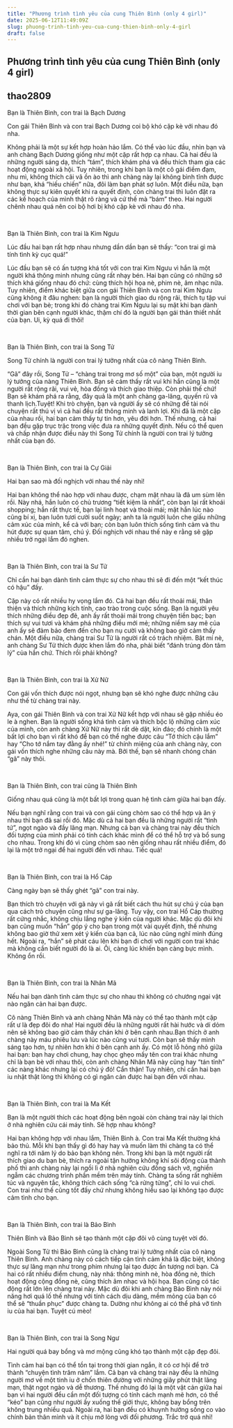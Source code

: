 ```yaml
---
title: "Phương trình tình yêu của cung Thiên Bình (only 4 girl)"
date: 2025-06-12T11:49:09Z
slug: phuong-trinh-tinh-yeu-cua-cung-thien-binh-only-4-girl
draft: false
---
```


## Phương trình tình yêu của cung Thiên Bình (only 4 girl)

## thao2809

Bạn là Thiên Bình, con trai là Bạch Dương
 
Con gái Thiên Bình và con trai Bạch Dương coi bộ khó cặp kè với nhau đó nha.
 
Không phải là một sự kết hợp hoàn hảo lắm. Có thể vào lúc đầu, nhìn bạn và anh chàng Bạch Dương giống như một cặp rất hợp cạ nhau. Cả hai đều là những người sáng dạ, thích “tám”, thích khám phá và đều thích tham gia các hoạt động ngoài xã hội. Tuy nhiên, trong khi bạn là một cô gái điềm đạm, nhu mì, không thích cãi vã ồn ào thì anh chàng này lại không bình tĩnh được như bạn, khá “hiếu chiến” nữa, đôi làm bạn phát sợ luôn. Một điều nữa, bạn không thực sự kiên quyết khi ra quyết định, còn chàng trai thì luôn đặt ra các kế hoạch của mình thật rõ ràng và cứ thế mà “bám” theo. Hai người chênh nhau quá nên coi bộ hơi bị khó cặp kè với nhau đó nha.
 
 ​ 
 
 ​Bạn là Thiên Bình, con trai là Kim Ngưu
 
Lúc đầu hai bạn rất hợp nhau nhưng dần dần bạn sẽ thấy: “con trai gì mà tính tình kỳ cục quá!”
 
Lúc đầu bạn sẽ có ấn tượng khá tốt với con trai Kim Ngưu vì hắn là một người khá thông minh nhưng cũng rất nhạy bén. Hai bạn cũng có những sở thích khá giống nhau đó chứ: cùng thích hội họa nè, phim nè, âm nhạc nữa. Tuy nhiên, điểm khác biệt giữa con gái Thiên Bình và con trai Kim Ngưu cũng không ít đâu nghen: bạn là người thích giao du rộng rãi, thích tụ tập vui chơi với bạn bè; trong khi đó chàng trai Kim Ngưu lại sụ mặt khi bạn dành thời gian bên cạnh người khác, thậm chí đó là người bạn gái thân thiết nhất của bạn. Ui, kỳ quá đi thôi!
 
 ​ 
 
 ​Bạn là Thiên Bình, con trai là Song Tử
 
Song Tử chính là người con trai lý tưởng nhất của cô nàng Thiên Bình.
 
“Gã” đây rồi, Song Tử – “chàng trai trong mơ số một” của bạn, một người iu lý tưởng của nàng Thiên Bình. Bạn sẽ cảm thấy rất vui khi hắn cũng là một người rất rộng rãi, vui vẻ, hòa đồng và thích giao thiệp. Còn phải thế chứ! Bạn sẽ khám phá ra rằng, đây quả là một anh chàng ga-lăng, quyến rũ và thanh lịch.Tuyệt! Khi trò chyện, bạn và người ấy sẽ có những đề tài nói chuyện rất thú vị vì cả hai đều rất thông minh và lanh lợi. Khi đã là một cặp của nhau rồi, hai bạn cảm thấy tự tin hơn, yêu đời hơn. Thế nhưng, cả hai bạn đều gặp trục trặc trong việc đưa ra những quyết định. Nếu có thể quen và chấp nhận được điều này thì Song Tử chính là người con trai lý tưởng nhất của bạn đó.
 
 ​ 
 
 
 
Bạn là Thiên Bình, con trai là Cự Giải
 
Hai bạn sao mà đối nghịch với nhau thế này nhỉ!
 
Hai bạn không thể nào hợp với nhau được, chạm mặt nhau là đã um sùm lên rồi. Này nhá, hắn luôn có chủ trương “tiết kiệm là nhất”, còn bạn lại rất khoái shopping; hắn rất thực tế, bạn lại linh hoạt và thoải mái; mặt hắn lúc nào cũng bí xị, bạn luôn tươi cười suốt ngày; anh ta là người luôn che giấu những cảm xúc của mình, kể cả với bạn; còn bạn luôn thích sống tình cảm và thu hút được sự quan tâm, chú ý. Đối nghịch với nhau thế này e rằng sẽ gặp nhiều trở ngại lắm đó nghen.
 
 ​ 
 
 ​Bạn là Thiên Bình, con trai là Sư Tử
 
Chỉ cần hai bạn dành tình cảm thực sự cho nhau thì sẽ đi đến một “kết thúc có hậu” đấy.
 
Cặp này có rất nhiều hy vọng lắm đó. Cả hai bạn đều rất thoải mái, thân thiện và thích những kịch tính, cao trào trong cuộc sống. Bạn là người yêu thích những điều đẹp đẽ, anh ấy rất thoải mái trong chuyện tiền bạc; bạn thích sự vui tươi và khám phá những điều mới mẻ; những niềm say mê của anh ấy sẽ đảm bảo đem đến cho bạn nụ cười và không bao giờ cảm thấy chán. Một điều nữa, chàng trai Sư Tử là người rất có trách nhiệm. Bật mí nè, anh chàng Sư Tử thích được khen lắm đó nha, phải biết “đánh trúng đòn tâm lý” của hắn chứ. Thích rồi phải không?
 
 ​ 
 
 ​Bạn là Thiên Bình, con trai là Xử Nữ
 
Con gái vốn thích được nói ngọt, nhưng bạn sẽ khó nghe được những câu như thế từ chàng trai này.
 
Aya, con gái Thiên Bình và con trai Xử Nữ kết hợp với nhau sẽ gặp nhiều éo le à nghen. Bạn là người sống khá tình cảm và thích bộc lộ những cảm xúc của mình, còn anh chàng Xử Nữ này thì rất dè dặt, kín đáo; đó chính là một bất lợi cho bạn vì rất khó để bạn có thể nghe được câu “Tớ thích cậu lắm” hay “Cho tớ nắm tay đằng ấy nhé!” từ chính miệng của anh chàng này, con gái vốn thích nghe những câu này mà. Bởi thế, bạn sẽ nhanh chóng chán “gã” này thôi.
 
 ​ 
 
 ​Bạn là Thiên Bình, con trai cũng là Thiên Bình
 
Giống nhau quá cũng là một bất lợi trong quan hệ tình cảm giữa hai bạn đấy.
 
Nếu bạn nghĩ rằng con trai và con gái cùng chòm sao có thể hợp và ăn ý nhau thì bạn đã sai rồi đó. Mặc dù cả hai bạn đều là những người rất “tình tứ”, ngọt ngào và đầy lãng mạn. Nhưng cả bạn và chàng trai này đều thích đối tượng của mình phải có tính cách khác mình để có thể hỗ trợ và bổ sung cho nhau. Trong khi đó vì cùng chòm sao nên giống nhau rất nhiều điểm, đó lại là một trở ngại để hai người đến với nhau. Tiếc quá!
 
 ​ 
 
 ​Bạn là Thiên Bình, con trai là Hổ Cáp
 
Càng ngày bạn sẽ thấy ghét “gã” con trai này.
 
Bạn thích trò chuyện với gã này vì gã rất biết cách thu hút sự chú ý của bạn qua cách trò chuyện cũng như sự ga-lăng. Tuy vậy, con trai Hổ Cáp thường rất cứng nhắc, không chịu lắng nghe ý kiến của người khác. Mặc dù đôi khi bạn cũng muốn “hắn” góp ý cho bạn trong một vài quyết định, thế nhưng không bao giờ thử xem xét ý kiến của bạn cả, lúc nào cũng nghĩ mình đúng hết. Ngoài ra, “hắn” sẽ phát cáu lên khi bạn đi chơi với người con trai khác mà không cần biết người đó là ai. Ôi, càng lúc khiến bạn càng bực mình. Không ổn rồi.
 
 ​ 
 
 ​Bạn là Thiên Bình, con trai là Nhân Mã
 
Nếu hai bạn dành tình cảm thực sự cho nhau thì không có chướng ngại vật nào ngăn cản hai bạn được.
 
Cô nàng Thiên Bình và anh chàng Nhân Mã này có thể tạo thành một cặp rất ư là đẹp đôi đo nha! Hai người đều là những người rất hài hước và dí dỏm nên sẽ không bao giờ cảm thấy chán khi ở bên cạnh nhau.Bạn thích ở anh chàng này máu phiêu lưu và lúc nào cũng vui tươi. Còn bạn sẽ thấy mình sáng tạo hơn, tự nhiên hơn khi ở bên cạnh anh ấy. Có một lỗ hỏng nhỏ giữa hai bạn: bạn hay chơi chung, hay chọc ghẹo mấy tên con trai khác nhưng chỉ là bạn bè với nhau thôi, còn anh chàng Nhân Mã này cũng hay “tán tỉnh” các nàng khác nhưng lại có chủ ý đó! Cẩn thận! Tuy nhiên, chỉ cần hai bạn iu nhật thật lòng thì không có gì ngăn cản được hai bạn đến với nhau.
 
 ​ 
 
 ​Bạn là Thiên Bình, con trai là Ma Kết
 
Bạn là một người thích các hoạt động bên ngoài còn chàng trai này lại thích ở nhà nghiên cứu cái máy tính. Sẽ hợp nhau không?
 
Hai bạn không hợp với nhau lắm, Thiên Bình à. Con trai Ma Kết thường khá bảo thủ. Mỗi khi bạn thấy gì đó hay hay và muốn làm thì chàng ta có thể nghĩ ra tới năm lý do bảo bạn không nên. Trong khi bạn là một người rất thích giao du bạn bè, thích ra ngoài tận hưởng không khí sôi động của thành phố thì anh chàng này lại ngồi lì ở nhà nghiên cứu đống sách vở, nghiền ngẫm các chương trình phần mềm trên máy tính. Chàng ta sống rất nghiêm túc và nguyên tắc, không thích cách sống “cà rửng tửng”, chỉ lo vui chơi. Con trai như thế cũng tốt đấy chứ nhưng không hiểu sao lại không tạo được cảm tình cho bạn.
 
 ​ 
 
 ​Bạn là Thiên Bình, con trai là Bảo Bình
 
Thiên Bình và Bảo Bình sẽ tạo thành một cặp đôi vô cùng tuyệt vời đó.
 
Ngoài Song Tử thì Bảo Bình cũng là chàng trai lý tưởng nhất của cô nàng Thiên Bình. Anh chàng này có cách tiếp cận tình cảm khá là đặc biệt, không thực sự lãng mạn như trong phim nhưng lại tạo được ấn tượng nơi bạn. Cả hai có rất nhiều điểm chung, này nhá: thông minh nè, hòa đồng nè, thích hoạt động cộng đồng nè, cũng thích âm nhạc và hội họa. Bạn cũng có tác động rất lớn lên chàng trai này. Mặc dù đôi khi anh chàng Bảo Bình này nói năng hơi quá lố thế nhưng với tính cách dịu dàng, mềm mỏng của bạn có thể sẽ “thuần phục” được chàng ta. Dường như không ai có thể phá vỡ tình iu của hai bạn. Tuyệt cú mèo!
 
 ​ 
 
 ​Bạn là Thiên Bình, con trai là Song Ngư
 
Hai người quá bay bổng và mơ mộng cũng khó tạo thành một cặp đẹp đôi.
 
Tình cảm hai bạn có thể tồn tại trong thời gian ngắn, ít có cơ hội để trở thành “chuyện tình trăm năm” lắm. Cả bạn và chàng trai này đều là những người mơ về một tinh iu ở chốn thiên đường với những giây phút thật lãng mạn, thật ngọt ngào và dễ thương. Thế nhưng đó lại là một vật cản giữa hai bạn vì hai người đều cần một đối tượng có tính cách mạnh mẽ hơn, có thể “kéo” bạn cũng như người ấy xuống thế giới thực, không bay bổng trên không trung nhiều quá. Ngoài ra, hai bạn đều có khuynh hướng sống co vào chính bản thân mình và ít chịu mở lòng với đối phương. Trắc trở quá nhỉ!